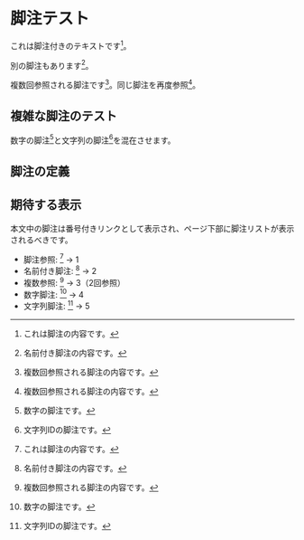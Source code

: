 # 脚注テスト

これは脚注付きのテキストです[^1]。

別の脚注もあります[^note]。

複数回参照される脚注です[^shared]。同じ脚注を再度参照[^shared]。

## 複雑な脚注のテスト

数字の脚注[^2]と文字列の脚注[^example]を混在させます。

## 脚注の定義

[^1]: これは脚注の内容です。
[^note]: 名前付き脚注の内容です。
[^shared]: 複数回参照される脚注の内容です。
[^2]: 数字の脚注です。
[^example]: 文字列IDの脚注です。

## 期待する表示

本文中の脚注は番号付きリンクとして表示され、ページ下部に脚注リストが表示されるべきです。

- 脚注参照: [^1] → 1
- 名前付き脚注: [^note] → 2  
- 複数参照: [^shared] → 3（2回参照）
- 数字脚注: [^2] → 4
- 文字列脚注: [^example] → 5
